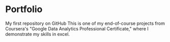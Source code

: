 # Portfolio
My first repository on GitHub
This is one of my end-of-course projects from Coursera's "Google Data Analytics Professional Certificate," where I demonstrate my skills in excel. 
